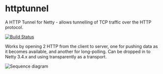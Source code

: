 httptunnel
==========

A HTTP Tunnel for Netty - allows tunnelling of TCP traffic over the HTTP protocol.

[![Build Status](https://api.travis-ci.org/reines/httptunnel.png)](https://travis-ci.org/reines/httptunnel)

Works by opening 2 HTTP from the client to server, one for pushing data as it becomes available, and another for long-polling. Can be dropped in to Netty 3.4.x and using transparently as a transport.

![Sequence diagram](https://raw.github.com/reines/httptunnel/master/docs/diagrams/tunnel_sequence.png)
